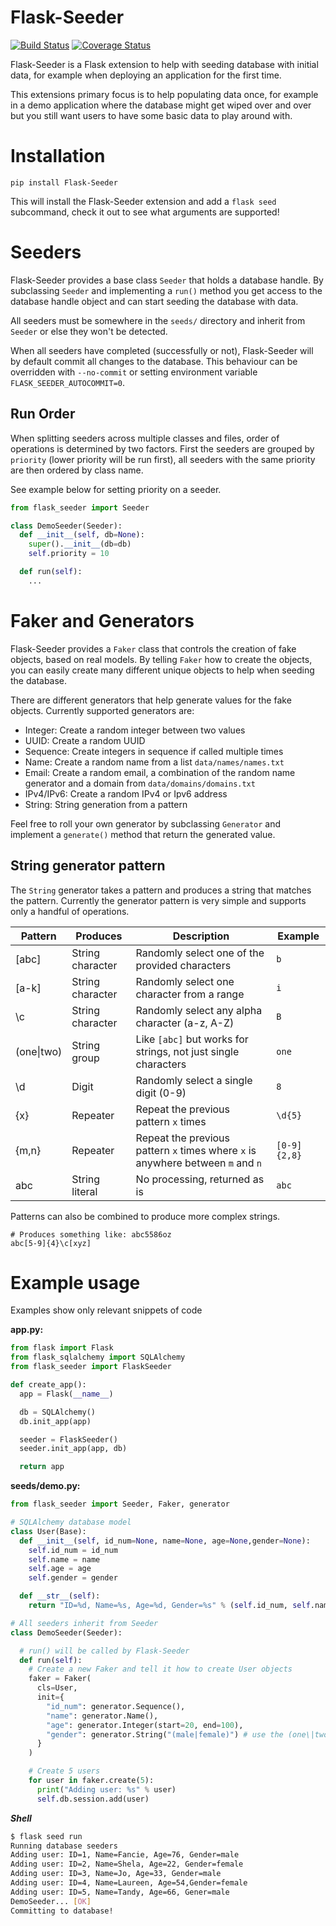 # Flask-Seeder
[![Build Status](https://travis-ci.org/diddi-/flask-seeder.svg?branch=master)](https://travis-ci.org/diddi-/flask-seeder)
[![Coverage Status](https://coveralls.io/repos/github/diddi-/flask-seeder/badge.svg?branch=master)](https://coveralls.io/github/diddi-/flask-seeder?branch=master)

Flask-Seeder is a Flask extension to help with seeding database with initial data, for example when deploying an application for the first time.

This extensions primary focus is to help populating data once, for example in a demo application where the database might get wiped over and over but you still want users to have some basic data to play around with.


# Installation

```
pip install Flask-Seeder
```
This will install the Flask-Seeder extension and add a `flask seed` subcommand, check it out to see what arguments are supported!

# Seeders
Flask-Seeder provides a base class `Seeder` that holds a database handle.
By subclassing `Seeder` and implementing a `run()` method you get access to the database handle object and can start seeding the database with data.

All seeders must be somewhere in the `seeds/` directory and inherit from `Seeder` or else they won't be detected.

When all seeders have completed (successfully or not), Flask-Seeder will by default commit all changes to the database. This behaviour can be overridden with `--no-commit` or setting environment variable `FLASK_SEEDER_AUTOCOMMIT=0`.

## Run Order

When splitting seeders across multiple classes and files, order of operations is determined by two factors.
First the seeders are grouped by `priority` (lower priority will be run first), all seeders with the same priority
are then ordered by class name.

See example below for setting priority on a seeder.

```python
from flask_seeder import Seeder

class DemoSeeder(Seeder):
  def __init__(self, db=None):
    super().__init__(db=db)
    self.priority = 10

  def run(self):
    ...
```

# Faker and Generators
Flask-Seeder provides a `Faker` class that controls the creation of fake objects, based on real models. By telling `Faker` how to create the objects, you can easily create many different unique objects to help when seeding the database.

There are different generators that help generate values for the fake objects.
Currently supported generators are:

* Integer: Create a random integer between two values
* UUID: Create a random UUID
* Sequence: Create integers in sequence if called multiple times
* Name: Create a random name from a list `data/names/names.txt`
* Email: Create a random email, a combination of the random name generator and a domain from `data/domains/domains.txt`
* IPv4/IPv6: Create a random IPv4 or Ipv6 address
* String: String generation from a pattern

Feel free to roll your own generator by subclassing `Generator` and implement a `generate()` method that return the generated value.

## String generator pattern
The `String` generator takes a pattern and produces a string that matches the pattern.
Currently the generator pattern is very simple and supports only a handful of operations.

| Pattern | Produces | Description | Example |
| --| -- | -- | -- |
| [abc] | String character | Randomly select one of the provided characters | `b` |
| [a-k] | String character | Randomly select one character from a range | `i` |
| \c | String character | Randomly select any alpha character (a-z, A-Z) | `B` |
| (one\|two) | String group | Like `[abc]` but works for strings, not just single characters | `one` |
| \d | Digit | Randomly select a single digit (0-9) | `8` |
| {x} | Repeater | Repeat the previous pattern `x` times | `\d{5}` |
| {m,n} | Repeater | Repeat the previous pattern `x` times where `x` is anywhere between `m` and `n` | `[0-9]{2,8}` |
| abc | String literal | No processing, returned as is | `abc` |

Patterns can also be combined to produce more complex strings.
```
# Produces something like: abc5586oz
abc[5-9]{4}\c[xyz]
```

# Example usage
Examples show only relevant snippets of code

**app.py:**
```python
from flask import Flask
from flask_sqlalchemy import SQLAlchemy
from flask_seeder import FlaskSeeder

def create_app():
  app = Flask(__name__)

  db = SQLAlchemy()
  db.init_app(app)

  seeder = FlaskSeeder()
  seeder.init_app(app, db)

  return app
```

**seeds/demo.py:**
```python
from flask_seeder import Seeder, Faker, generator

# SQLAlchemy database model
class User(Base):
  def __init__(self, id_num=None, name=None, age=None,gender=None):
    self.id_num = id_num
    self.name = name
    self.age = age
    self.gender = gender

  def __str__(self):
    return "ID=%d, Name=%s, Age=%d, Gender=%s" % (self.id_num, self.name, self.age, self.gender)

# All seeders inherit from Seeder
class DemoSeeder(Seeder):

  # run() will be called by Flask-Seeder
  def run(self):
    # Create a new Faker and tell it how to create User objects
    faker = Faker(
      cls=User,
      init={
        "id_num": generator.Sequence(),
        "name": generator.Name(),
        "age": generator.Integer(start=20, end=100),
        "gender": generator.String("(male|female)") # use the (one\|two)  pattern. Choose randomly between `male` and `female`
      }
    )

    # Create 5 users
    for user in faker.create(5):
      print("Adding user: %s" % user)
      self.db.session.add(user)
```

***Shell***
```bash
$ flask seed run
Running database seeders
Adding user: ID=1, Name=Fancie, Age=76, Gender=male
Adding user: ID=2, Name=Shela, Age=22, Gender=female
Adding user: ID=3, Name=Jo, Age=33, Gender=male
Adding user: ID=4, Name=Laureen, Age=54,Gender=female
Adding user: ID=5, Name=Tandy, Age=66, Gener=male
DemoSeeder... [OK]
Committing to database!
```

